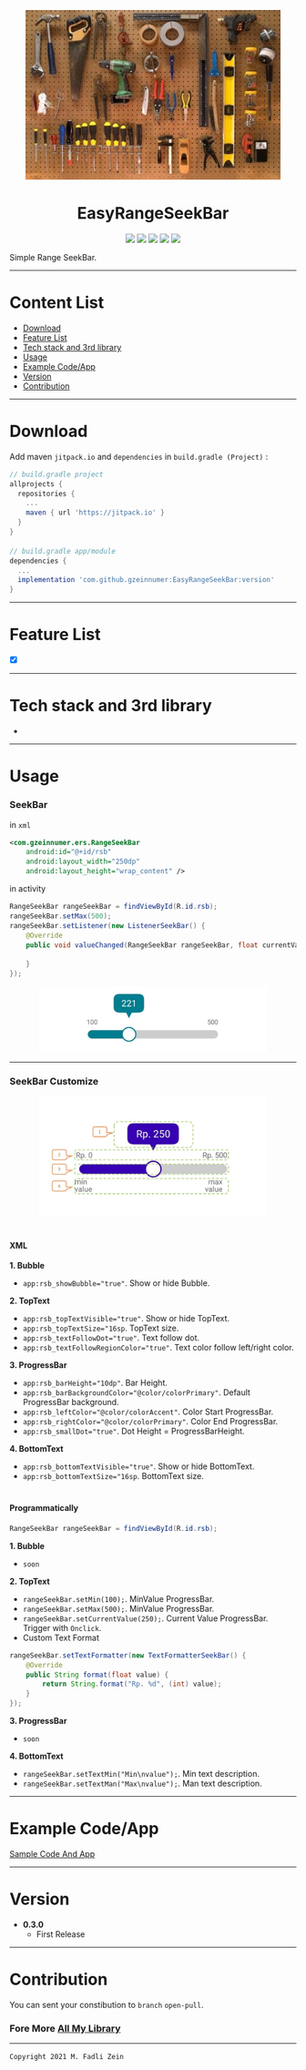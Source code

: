 
<p align="center">
  <img src="https://github.com/gzeinnumer/MyLibUtils/blob/master/preview/bg.jpg"/>
</p>

<h1 align="center">
    EasyRangeSeekBar
</h1>

<p align="center">
    <a><img src="https://img.shields.io/badge/Version-1.0.0-brightgreen.svg?style=flat"></a>
    <a><img src="https://img.shields.io/badge/ID-gzeinnumer-blue.svg?style=flat"></a>
    <a><img src="https://img.shields.io/badge/Java-Suport-green?logo=java&style=flat"></a>
    <a><img src="https://img.shields.io/badge/kotlin-Suport-green?logo=kotlin&style=flat"></a>
    <a href="https://github.com/gzeinnumer"><img src="https://img.shields.io/github/followers/gzeinnumer?label=follow&style=social"></a>
    <br>
    <p>Simple Range SeekBar.</p>
</p>

---
# Content List
* [Download](#download)
* [Feature List](#feature-list)
* [Tech stack and 3rd library](#tech-stack-and-3rd-library)
* [Usage](#usage)
* [Example Code/App](#example-codeapp)
* [Version](#version)
* [Contribution](#contribution)

---
# Download
Add maven `jitpack.io` and `dependencies` in `build.gradle (Project)` :
```gradle
// build.gradle project
allprojects {
  repositories {
    ...
    maven { url 'https://jitpack.io' }
  }
}

// build.gradle app/module
dependencies {
  ...
  implementation 'com.github.gzeinnumer:EasyRangeSeekBar:version'
}
```

---
# Feature List
- [x] []()

---
# Tech stack and 3rd library
- []()

---
# Usage

### **SeekBar**
in `xml`
```xml
<com.gzeinnumer.ers.RangeSeekBar
    android:id="@+id/rsb"
    android:layout_width="250dp"
    android:layout_height="wrap_content" />
```
in activity
```java
RangeSeekBar rangeSeekBar = findViewById(R.id.rsb);
rangeSeekBar.setMax(500);
rangeSeekBar.setListener(new ListenerSeekBar() {
    @Override
    public void valueChanged(RangeSeekBar rangeSeekBar, float currentValue) {

    }
});
```
<p align="center">
  <img src="https://github.com/gzeinnumer/EasyRangeSeekBar/blob/remove-step-v2/preview/example4.jpg" width="400"/>
</p>

---

### **SeekBar Customize**

<p align="center">
  <img src="https://github.com/gzeinnumer/EasyRangeSeekBar/blob/remove-step-v2/preview/example3.jpg" width="400"/>
</p>

#
#### XML

**1. Bubble**
- `app:rsb_showBubble="true"`. Show or hide Bubble.

**2. TopText**
- `app:rsb_topTextVisible="true"`. Show or hide TopText.
- `app:rsb_topTextSize="16sp`. TopText size.
- `app:rsb_textFollowDot="true"`. Text follow dot.
- `app:rsb_textFollowRegionColor="true"`. Text color follow left/right color.

**3. ProgressBar**
- `app:rsb_barHeight="10dp"`. Bar Height.
- `app:rsb_barBackgroundColor="@color/colorPrimary"`. Default ProgressBar background.
- `app:rsb_leftColor="@color/colorAccent"`. Color Start ProgressBar.
- `app:rsb_rightColor="@color/colorPrimary"`. Color End ProgressBar.
- `app:rsb_smallDot="true"`. Dot Height = ProgressBarHeight.

**4. BottomText**
- `app:rsb_bottomTextVisible="true"`. Show or hide BottomText.
- `app:rsb_bottomTextSize="16sp`. BottomText size.

#
#### Programmatically

```java
RangeSeekBar rangeSeekBar = findViewById(R.id.rsb);
```

**1. Bubble**
- `soon`

**2. TopText**
- `rangeSeekBar.setMin(100);`. MinValue ProgressBar.
- `rangeSeekBar.setMax(500);`. MinValue ProgressBar.
- `rangeSeekBar.setCurrentValue(250);`. Current Value ProgressBar. Trigger with `Onclick`.
- Custom Text Format
```java
rangeSeekBar.setTextFormatter(new TextFormatterSeekBar() {
    @Override
    public String format(float value) {
        return String.format("Rp. %d", (int) value);
    }
});
```

**3. ProgressBar**
- `soon`

**4. BottomText**
- `rangeSeekBar.setTextMin("Min\nvalue");`. Min text description.
- `rangeSeekBar.setTextMan("Max\nvalue");`. Man text description.

---
# Example Code/App

[]()

[Sample Code And App](https://github.com/gzeinnumer/Example)

---
# Version
- **0.3.0**
  - First Release

---
# Contribution
You can sent your constibution to `branch` `open-pull`.

### Fore More [All My Library](https://github.com/gzeinnumer#my-library-list)

---

```
Copyright 2021 M. Fadli Zein
```
